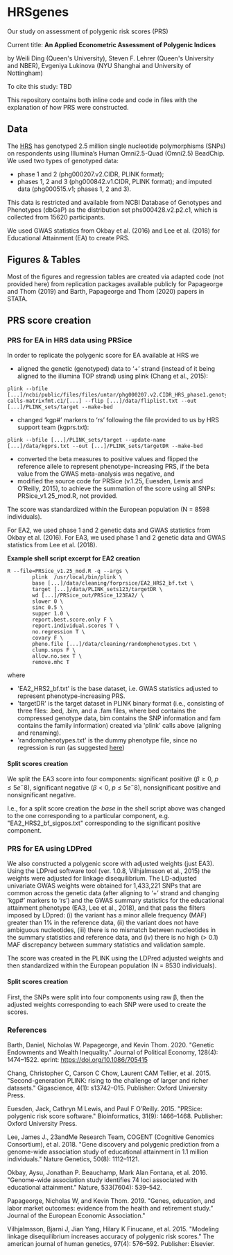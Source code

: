 # HRSgenes

Our study on assessment of polygenic risk scores (PRS)

Current title: **An Applied Econometric Assessment of Polygenic Indices**

by Weili Ding (Queen's University), Steven F. Lehrer (Queen's University and NBER), Evgeniya Lukinova (NYU Shanghai and University of Nottingham)

To cite this study: TBD

This repository contains both inline code and code in files with the explanation of how PRS were constructed.

## Data

The [HRS](https://hrs.isr.umich.edu/about) has genotyped 2.5 million single nucleotide polymorphisms (SNPs) on
respondents using Illumina’s Human Omni2.5-Quad (Omni2.5) BeadChip. We used two types of genotyped data: 
- phase 1 and 2 (phg000207.v2.CIDR, PLINK format);
- phases 1, 2 and 3 (phg000842.v1.CIDR, PLINK format); and
imputed data (phg000515.v1; phases 1, 2 and 3).

This data is restricted and available from NCBI Database of Genotypes and Phenotypes (dbGaP) as the distribution set phs000428.v2.p2.c1, which is collected from 15620 participants. 

We used GWAS statistics from Okbay et al. (2016) and Lee et al. (2018) for Educational Attainment (EA) to create PRS.

## Figures & Tables

Most of the figures and regression tables are created via adapted code (not provided here) from replication packages available publicly for Papageorge and Thom (2019) and Barth, Papageorge and Thom (2020) papers in STATA.

## PRS score creation

### PRS for EA in HRS data using PRSice
In order to replicate the polygenic score for EA available at HRS we 
- aligned the genetic (genotyped) data to ‘+’ strand (instead of it being aligned to the illumina TOP strand) using plink (Chang et al., 2015):

```
plink --bfile [...]/ncbi/public/files/files/untar/phg000207.v2.CIDR_HRS_phase1.genotype-calls-matrixfmt.c1/[...] --flip [...]/data/fliplist.txt --out [...]/PLINK_sets/target --make-bed
``` 

- changed ‘kgp#’ markers to ‘rs’ following the file provided to us by HRS support team (kgprs.txt): 

```
plink --bfile [...]/PLINK_sets/target --update-name [...]/data/kgprs.txt --out [...]/PLINK_sets/targetDR --make-bed
```

- converted the beta measures to positive values and flipped the reference allele to represent phenotype-increasing PRS, if the beta value from the GWAS meta-analysis was negative, and
- modified the source code for PRSice (v.1.25, Euesden, Lewis and O’Reilly, 2015), to achieve the summation of the score using all SNPs: PRSice_v1.25_mod.R, not provided.

The score was standardized within the European population (N = 8598 individuals). 

For EA2, we used phase 1 and 2 genetic data and GWAS statistics from Okbay et al. (2016). For EA3, we
used phase 1 and 2 genetic data and GWAS statistics from Lee et al. (2018).

**Example shell script excerpt for EA2 creation**
```
R --file=PRSice_v1.25_mod.R -q --args \
        plink  /usr/local/bin/plink \
        base [...]/data/cleaning/forprsice/EA2_HRS2_bf.txt \
        target [...]/data/PLINK_sets123/targetDR \
        wd [...]/PRSice_out/PRSice_123EA2/ \
        slower 0 \
        sinc 0.5 \
        supper 1.0 \
        report.best.score.only F \
        report.individual.scores T \
        no.regression T \
        covary F \
        pheno.file [...]/data/cleaning/randomphenotypes.txt \
        clump.snps F \
        allow.no.sex T \
        remove.mhc T
```

where 
- 'EA2_HRS2_bf.txt' is the base dataset, i.e. GWAS statistics adjusted to represent phenotype-increasing PRS.
- 'targetDR' is the target dataset in PLINK binary format (i.e., consisting of three files: .bed, .bim, and a .fam files, where bed contains the compressed genotype data, bim contains the SNP information and fam contains the family information) created via 'plink' calls above (aligning and renaming).
- 'randomphenotypes.txt' is the dummy phenotype file, since no regression is run (as suggested [here](https://www.biostars.org/p/206740/))

#### Split scores creation

We split the EA3 score into four components: significant positive ($β ≥ 0$, $p ≤ 5e^−8$), significant negative ($β < 0$, $p ≤ 5e^−8$), nonsignificant positive and nonsignificant negative. 

I.e., for a split score creation the *base* in the shell script above was changed to the one corresponding to a particular component, e.g. "EA2_HRS2_bf_sigpos.txt" corresponding to the significant positive component.

### PRS for EA using LDPred
We also constructed a polygenic score with adjusted weights (just EA3). Using the LDPred software tool (ver. 1.0.8, Vilhjalmsson et al., 2015) the weights were adjusted for linkage disequilibrium. The LD-adjusted univariate GWAS weights were obtained for 1,433,221 SNPs that are common across the genetic data (after aligning to ‘+’ strand and changing ‘kgp#’ markers to ‘rs’) and the GWAS summary statistics for the educational attainment phenotype (EA3, Lee et al., 2018), and that pass the filters imposed by LDpred: (i) the variant has a minor allele frequency (MAF) greater than 1% in the reference data, (ii) the variant does not have ambiguous nucleotides, (iii) there is no mismatch between nucleotides in the summary statistics and reference data, and (iv) there is no high (> 0.1) MAF discrepancy between summary statistics and validation
sample.

The score was created in the PLINK using the LDPred adjusted weights and then standardized within the European population (N = 8530 individuals). 

#### Split scores creation

First, the SNPs were split into four components using raw β, then the adjusted weights corresponding to each SNP were used to create the scores.

### References

Barth, Daniel, Nicholas W. Papageorge, and Kevin Thom. 2020. "Genetic Endowments and Wealth Inequality." Journal of Political Economy, 128(4): 1474–1522. eprint: https://doi.org/10.1086/705415

Chang, Christopher C, Carson C Chow, Laurent CAM Tellier, et al. 2015. "Second-generation PLINK: rising to the challenge of larger and richer datasets." Gigascience, 4(1): s13742–015. Publisher: Oxford University Press.

Euesden, Jack, Cathryn M Lewis, and Paul F O’Reilly. 2015. "PRSice: polygenic risk score software." Bioinformatics, 31(9): 1466–1468. Publisher: Oxford University Press.

Lee, James J., 23andMe Research Team, COGENT (Cognitive Genomics Consortium), et al. 2018. "Gene discovery and polygenic prediction from a genome-wide association study of educational attainment in 1.1 million individuals." Nature Genetics, 50(8): 1112–1121.

Okbay, Aysu, Jonathan P. Beauchamp, Mark Alan Fontana, et al. 2016. "Genome-wide association study identifies 74 loci associated with educational attainment." Nature, 533(7604): 539–542.

Papageorge, Nicholas W, and Kevin Thom. 2019. "Genes, education, and labor market outcomes: evidence from the health and retirement study.” Journal of the European Economic Association."

Vilhjalmsson, Bjarni J, Jian Yang, Hilary K Finucane, et al. 2015. "Modeling linkage disequilibrium increases accuracy of polygenic risk scores." The american journal of human genetics, 97(4): 576–592. Publisher: Elsevier.

